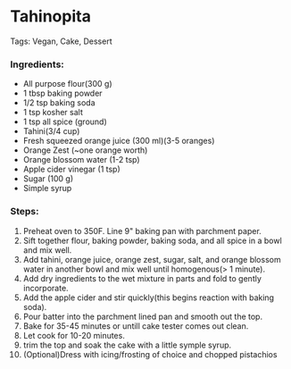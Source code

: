 # Tahinopita

Tags: Vegan, Cake, Dessert

### Ingredients:

- All purpose flour(300 g)
- 1 tbsp baking powder
- 1/2 tsp baking soda
- 1 tsp kosher salt
- 1 tsp all spice (ground)
- Tahini(3/4 cup)
- Fresh squeezed orange juice (300 ml)(3-5 oranges)
- Orange Zest (~one orange worth)
- Orange blossom water (1-2 tsp)
- Apple cider vinegar (1 tsp)
- Sugar (100 g)
- Simple syrup

### Steps:

1. Preheat oven to 350F. Line 9" baking pan with parchment paper.
2. Sift together flour, baking powder, baking soda, and all spice in a bowl and mix well.
3. Add tahini, orange juice, orange zest, sugar, salt, and orange blossom water  in another bowl and mix well until homogenous(> 1 minute).
4. Add dry ingredients to the wet mixture in parts and fold to gently incorporate.
5. Add the apple cider and stir quickly(this begins reaction with baking soda).
6. Pour batter into the parchment lined pan and smooth out the top.
7. Bake for 35-45 minutes or untill cake tester comes out clean.
8. Let cook for 10-20 minutes.
9. trim the top and soak the cake with a little symple syrup.
10. (Optional)Dress with icing/frosting of choice and chopped pistachios

